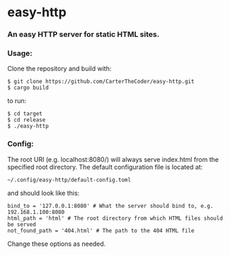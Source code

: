 # easy-http
### An easy HTTP server for static HTML sites.

### Usage:
Clone the repository and build with:

    $ git clone https://github.com/CarterTheCoder/easy-http.git
    $ cargo build
to run:

    $ cd target
    $ cd release
    $ ./easy-http
### Config:
The root URI (e.g. localhost:8080/) will always serve index.html from the specified root directory.
The default configuration file is located at:

    ~/.config/easy-http/default-config.toml
and should look like this:

    bind_to = '127.0.0.1:8080' # What the server should bind to, e.g. 192.168.1.100:8080
    html_path = 'html' # The root directory from which HTML files should be served
    not_found_path = '404.html' # The path to the 404 HTML file
Change these options as needed.
